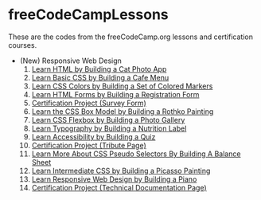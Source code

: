 # freeCodeCampLessons

These are the codes from the freeCodeCamp.org lessons and certification courses.

 - (New) Responsive Web Design
	1. [Learn HTML by Building a Cat Photo App](https://github.com/meemaw2020/freeCodeCampLessons/blob/main/(New)%20Responsive%20Web%20Design/01.%20Learn%20HTML%20by%20Building%20a%20Cat%20Photo%20App)
	2. [Learn Basic CSS by Building a Cafe Menu](https://github.com/meemaw2020/freeCodeCampLessons/blob/main/(New)%20Responsive%20Web%20Design/02.%20Learn%20Basic%20CSS%20by%20Building%20a%20Cafe%20Menu)
	3. [Learn CSS Colors by Building a Set of Colored Markers](https://github.com/meemaw2020/freeCodeCampLessons/blob/main/(New)%20Responsive%20Web%20Design/03.%20Learn%20CSS%20Colors%20by%20Building%20a%20Set%20of%20Colored%20Markers)
	4. [Learn HTML Forms by Building a Registration Form](https://github.com/meemaw2020/freeCodeCampLessons/tree/main/(New)%20Responsive%20Web%20Design/04.%20Learn%20HTML%20Forms%20by%20Building%20a%20Registration%20Form)
	5. [Certification Project (Survey Form)](https://github.com/meemaw2020/freeCodeCampLessons/tree/main/(New)%20Responsive%20Web%20Design/05.%20Certification%20Project%20(Survey%20Form))
	6. [Learn the CSS Box Model by Building a Rothko Painting](https://github.com/meemaw2020/freeCodeCampLessons/tree/main/(New)%20Responsive%20Web%20Design/06.%20Learn%20the%20CSS%20Box%20Model%20by%20Building%20a%20Rothko%20Painting)
	7. [Learn CSS Flexbox by Building a Photo Gallery](https://github.com/meemaw2020/freeCodeCampLessons/tree/main/(New)%20Responsive%20Web%20Design/07.%20Learn%20CSS%20Flexbox%20by%20Building%20a%20Photo%20Gallery)
	8. [Learn Typography by Building a Nutrition Label](https://github.com/meemaw2020/freeCodeCampLessons/tree/main/(New)%20Responsive%20Web%20Design/08.%20Learn%20Typography%20by%20Building%20a%20Nutrition%20Label)
	9. [Learn Accessibility by Building a Quiz](https://github.com/meemaw2020/freeCodeCampLessons/tree/main/(New)%20Responsive%20Web%20Design/09.%20Learn%20Accessibility%20by%20Building%20a%20Quiz)
	10. [Certification Project (Tribute Page)](https://github.com/meemaw2020/freeCodeCampLessons/tree/main/(New)%20Responsive%20Web%20Design/10.%20Certification%20Project%20(Tribute%20Page))
	11. [Learn More About CSS Pseudo Selectors By Building A Balance Sheet](https://github.com/meemaw2020/freeCodeCampLessons/tree/main/(New)%20Responsive%20Web%20Design/11.%20Learn%20More%20About%20CSS%20Pseudo%20Selectors%20By%20Building%20A%20Balance%20Sheet)
	12. [Learn Intermediate CSS by Building a Picasso Painting](https://github.com/meemaw2020/freeCodeCampLessons/tree/main/(New)%20Responsive%20Web%20Design/12.%20Learn%20Intermediate%20CSS%20by%20Building%20a%20Picasso%20Painting)
	13. [Learn Responsive Web Design by Building a Piano](https://github.com/meemaw2020/freeCodeCampLessons/tree/main/(New)%20Responsive%20Web%20Design/13.%20Learn%20Responsive%20Web%20Design%20by%20Building%20a%20Piano)
	14. [Certification Project (Technical Documentation Page)](https://github.com/meemaw2020/freeCodeCampLessons/tree/main/(New)%20Responsive%20Web%20Design/14.%20Certification%20Project%20(Technical%20Documentation%20Page))
